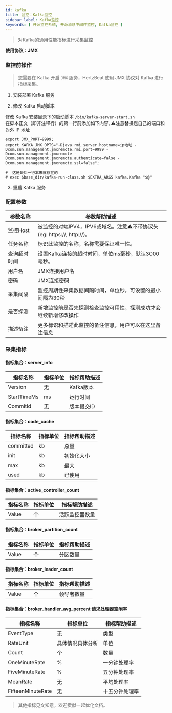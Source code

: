```yaml
---
id: kafka
title: 监控：Kafka监控
sidebar_label: Kafka监控
keywords: [ 开源监控系统, 开源消息中间件监控, Kafka监控 ]
---
```


> 对Kafka的通用性能指标进行采集监控

**使用协议：JMX**

### 监控前操作

> 您需要在 Kafka 开启 `JMX` 服务，HertzBeat 使用 JMX 协议对 Kafka 进行指标采集。

1. 安装部署 Kafka 服务

2. 修改 Kafka 启动脚本

修改 Kafka 安装目录下的启动脚本 `/bin/kafka-server-start.sh`    
在脚本正文（即非注释行）的第一行前添加如下内容, ⚠️注意替换您自己的端口和对外 IP 地址

```shell
export JMX_PORT=9999;
export KAFKA_JMX_OPTS="-Djava.rmi.server.hostname=ip地址 -Dcom.sun.management.jmxremote.rmi.port=9999 -Dcom.sun.management.jmxremote -Dcom.sun.management.jmxremote.authenticate=false -Dcom.sun.management.jmxremote.ssl=false";

#  这是最后一行本来就存在的
# exec $base_dir/kafka-run-class.sh $EXTRA_ARGS kafka.Kafka "$@"
```

3. 重启 Kafka 服务

### 配置参数

| 参数名称   | 参数帮助描述                                               |
|--------|------------------------------------------------------|
| 监控Host | 被监控的对端IPV4，IPV6或域名。注意⚠️不带协议头(eg: https://, http://)。 |
| 任务名称   | 标识此监控的名称，名称需要保证唯一性。                                  |
| 查询超时时间 | 设置Kafka连接的超时时间，单位ms毫秒，默认3000毫秒。                      |
| 用户名    | JMX连接用户名                                             |
| 密码     | JMX连接密码                                              |
| 采集间隔   | 监控周期性采集数据间隔时间，单位秒，可设置的最小间隔为30秒                       |
| 是否探测   | 新增监控前是否先探测检查监控可用性，探测成功才会继续新增修改操作                     |
| 描述备注   | 更多标识和描述此监控的备注信息，用户可以在这里备注信息                          |

### 采集指标

#### 指标集合：server_info

| 指标名称        | 指标单位 | 指标帮助描述  |
|-------------|------|---------|
| Version     | 无    | Kafka版本 |
| StartTimeMs | ms   | 运行时间    |
| CommitId    | 无    | 版本提交ID  |

#### 指标集合：code_cache

| 指标名称      | 指标单位 | 指标帮助描述 |
|-----------|------|--------|
| committed | kb   | 总量     |
| init      | kb   | 初始化大小  |
| max       | kb   | 最大     |
| used      | kb   | 已使用    |

#### 指标集合：active_controller_count

| 指标名称  | 指标单位 | 指标帮助描述  |
|-------|------|---------|
| Value | 个    | 活跃监控器数量 |

#### 指标集合：broker_partition_count

| 指标名称  | 指标单位 | 指标帮助描述 |
|-------|------|--------|
| Value | 个    | 分区数量   |

#### 指标集合：broker_leader_count

| 指标名称  | 指标单位 | 指标帮助描述 |
|-------|------|--------|
| Value | 个    | 领导者数量  |

#### 指标集合：broker_handler_avg_percent 请求处理器空闲率

| 指标名称              | 指标单位     | 指标帮助描述  |
|-------------------|----------|---------|
| EventType         | 无        | 类型      |
| RateUnit          | 具体情况具体分析 | 单位      |
| Count             | 个        | 数量      |
| OneMinuteRate     | %        | 一分钟处理率  |
| FiveMinuteRate    | %        | 五分钟处理率  |
| MeanRate          | 无        | 平均处理率   |
| FifteenMinuteRate | 无        | 十五分钟处理率 |

> 其他指标见文知意，欢迎贡献一起优化文档。  

